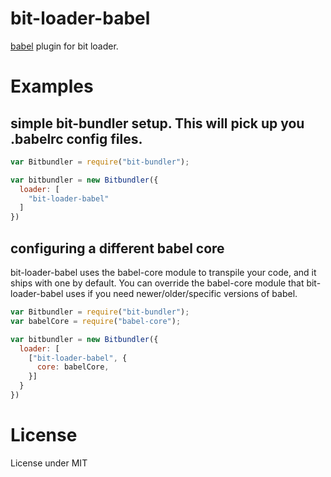 # bit-loader-babel
[babel](https://babeljs.io/) plugin for bit loader.

# Examples

## simple bit-bundler setup. This will pick up you .babelrc config files.

``` javascript
var Bitbundler = require("bit-bundler");

var bitbundler = new Bitbundler({
  loader: [
    "bit-loader-babel"
  ]
})
```

## configuring a different babel core

bit-loader-babel uses the babel-core module to transpile your code, and it ships with one by default. You can override the babel-core module that bit-loader-babel uses if you need newer/older/specific versions of babel.

``` javascript
var Bitbundler = require("bit-bundler");
var babelCore = require("babel-core");

var bitbundler = new Bitbundler({
  loader: [
    ["bit-loader-babel", {
      core: babelCore,
    }]
  }
})
```

# License

License under MIT
